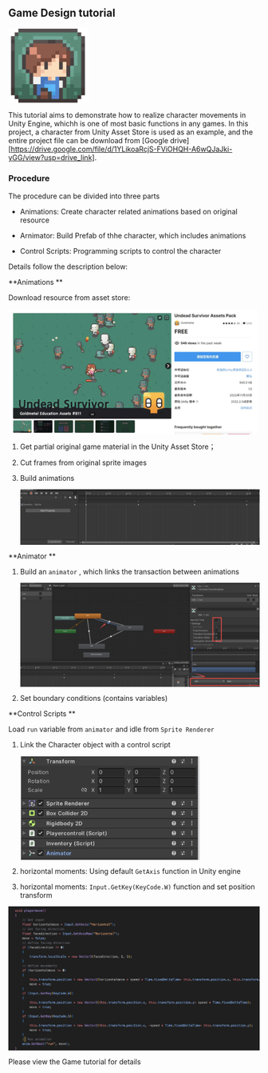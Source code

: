 ## Game Design tutorial





<img src='./img/icon.jpg' width=160 align=center>



This tutorial aims to demonstrate how to realize character movements in Unity Engine, whichh is one of most basic functions in any games. In this project, a character from Unity Asset Store is used as an example, and the entire project file can be download from [Google drive][https://drive.google.com/file/d/1YLikoaRcjS-FViOHQH-A6wQJaJki-yGG/view?usp=drive_link].



### Procedure

The procedure can be divided into three parts

- Animations: Create character related animations based on original resource

- Arnimator: Build Prefab of thhe character, which includes animations 

- Control Scripts: Programming scripts to control the character

  

Details follow the description below:



**Animations **

Download resource from asset store:

<img src='./img/asset.jpg' width=500 align=center>

1. Get partial original game material in the Unity Asset Store；

2. Cut frames from original sprite images

3. Build animations

   <img src='./img/anime.jpg' width=500 align=center>



**Animator **

1. Build an `animator` , which links the transaction between animations

   

   <img src='./img/animator.jpg' width=560 align=center>

   

2. Set boundary conditions (contains variables)



**Control Scripts **

Load  `run` variable  from `animator`  and idle from `Sprite Renderer`

1. Link the Character object with a control script

   

   <img src='./img/prefabs.jpg' width=360 align=center>

   

2. horizontal moments: Using default `GetAxis` function in Unity engine

3. horizontal moments:  `Input.GetKey(KeyCode.W)`  function and set position transform 

   

<img src='./img/playermove.jpg' width=560 align=center>



Please view the Game tutorial for details
